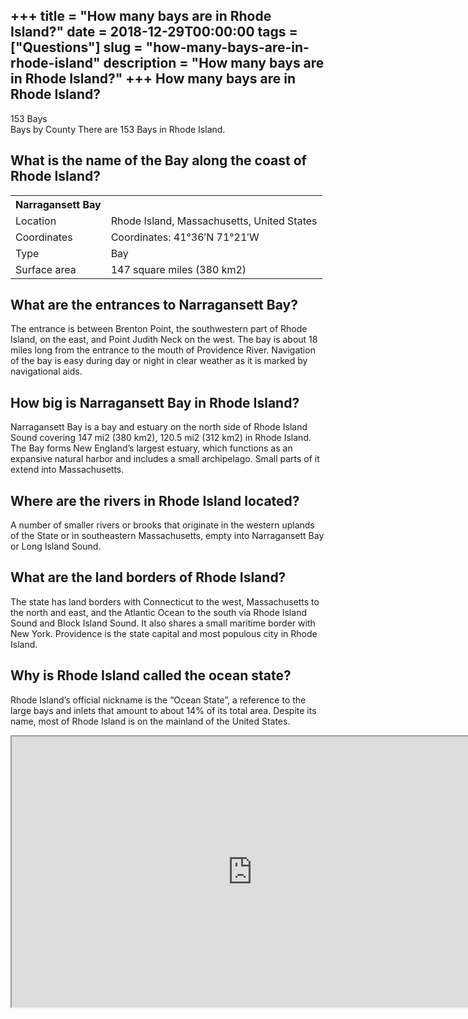 +++
title = "How many bays are in Rhode Island?"
date = 2018-12-29T00:00:00
tags = ["Questions"]
slug = "how-many-bays-are-in-rhode-island"
description = "How many bays are in Rhode Island?"
+++
How many bays are in Rhode Island?
----------------------------------

153 Bays  
Bays by County There are 153 Bays in Rhode Island.

What is the name of the Bay along the coast of Rhode Island?
------------------------------------------------------------

<table><tr><th>Narragansett Bay</th></tr><tr><td>Location</td><td>Rhode Island, Massachusetts, United States</td></tr><tr><td>Coordinates</td><td>Coordinates: 41°36′N 71°21′W</td></tr><tr><td>Type</td><td>Bay</td></tr><tr><td>Surface area</td><td>147 square miles (380 km2)</td></tr></table>

What are the entrances to Narragansett Bay?
-------------------------------------------

The entrance is between Brenton Point, the southwestern part of Rhode Island, on the east, and Point Judith Neck on the west. The bay is about 18 miles long from the entrance to the mouth of Providence River. Navigation of the bay is easy during day or night in clear weather as it is marked by navigational aids.

How big is Narragansett Bay in Rhode Island?
--------------------------------------------

Narragansett Bay is a bay and estuary on the north side of Rhode Island Sound covering 147 mi2 (380 km2), 120.5 mi2 (312 km2) in Rhode Island. The Bay forms New England’s largest estuary, which functions as an expansive natural harbor and includes a small archipelago. Small parts of it extend into Massachusetts.

Where are the rivers in Rhode Island located?
---------------------------------------------

A number of smaller rivers or brooks that originate in the western uplands of the State or in southeastern Massachusetts, empty into Narragansett Bay or Long Island Sound.

What are the land borders of Rhode Island?
------------------------------------------

The state has land borders with Connecticut to the west, Massachusetts to the north and east, and the Atlantic Ocean to the south via Rhode Island Sound and Block Island Sound. It also shares a small maritime border with New York. Providence is the state capital and most populous city in Rhode Island.

Why is Rhode Island called the ocean state?
-------------------------------------------

Rhode Island’s official nickname is the “Ocean State”, a reference to the large bays and inlets that amount to about 14% of its total area. Despite its name, most of Rhode Island is on the mainland of the United States.

<iframe allow="accelerometer; autoplay; clipboard-write; encrypted-media; gyroscope; picture-in-picture" allowfullscreen="" class="__youtube_prefs__  epyt-is-override  no-lazyload" data-no-lazy="1" data-origheight="433" data-origwidth="770" data-skipgform_ajax_framebjll="" height="433" id="_ytid_69707" loading="lazy" src="https://www.youtube.com/embed/DtpA6bXEzYM?enablejsapi=1&autoplay=0&cc_load_policy=0&cc_lang_pref=&iv_load_policy=1&loop=0&modestbranding=0&rel=1&fs=1&playsinline=0&autohide=2&theme=dark&color=red&controls=1&" title="YouTube player" width="770"></iframe>
